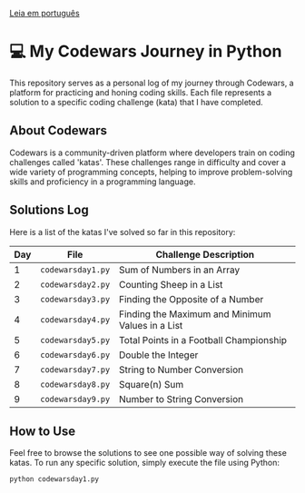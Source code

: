 [Leia em português](README.pt.md)

# 💻 My Codewars Journey in Python

This repository serves as a personal log of my journey through Codewars, a platform for practicing and honing coding skills. Each file represents a solution to a specific coding challenge (kata) that I have completed.

## About Codewars

Codewars is a community-driven platform where developers train on coding challenges called 'katas'. These challenges range in difficulty and cover a wide variety of programming concepts, helping to improve problem-solving skills and proficiency in a programming language.

## Solutions Log

Here is a list of the katas I've solved so far in this repository:

| Day | File                 | Challenge Description                                |
|-----|----------------------|------------------------------------------------------|
| 1   | `codewarsday1.py`    | Sum of Numbers in an Array                           |
| 2   | `codewarsday2.py`    | Counting Sheep in a List                             |
| 3   | `codewarsday3.py`    | Finding the Opposite of a Number                     |
| 4   | `codewarsday4.py`    | Finding the Maximum and Minimum Values in a List     |
| 5   | `codewarsday5.py`    | Total Points in a Football Championship              |
| 6   | `codewarsday6.py`    | Double the Integer                                   |
| 7   | `codewarsday7.py`    | String to Number Conversion                          |
| 8   | `codewarsday8.py`    | Square(n) Sum                                        |
| 9   | `codewarsday9.py`    | Number to String Conversion                          |

## How to Use

Feel free to browse the solutions to see one possible way of solving these katas. To run any specific solution, simply execute the file using Python:

```sh
python codewarsday1.py
```

